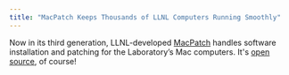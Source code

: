 ```yaml
---
title: "MacPatch Keeps Thousands of LLNL Computers Running Smoothly"
---
```


Now in its third generation, LLNL-developed [MacPatch](https://computing.llnl.gov/newsroom/macpatch-keeps-thousands-llnl-computers-running-smoothly) handles software installation and patching for the Laboratory’s Mac computers. It's [open source](https://github.com/llnl/macpatch), of course!
